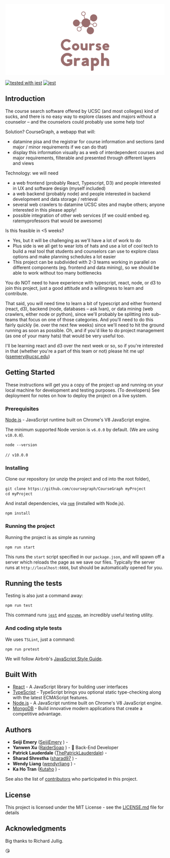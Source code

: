 <p align="center">

![coursegraph](./assets/logo.png)

[![tested with jest](https://img.shields.io/badge/tested_with-jest-99424f.svg)](https://github.com/facebook/jest) [![jest](https://jestjs.io/img/jest-badge.svg)](https://github.com/facebook/jest)

</p>

## Introduction

The course search software offered by UCSC (and most colleges) kind of sucks, and there is no easy way to explore classes and majors without a counselor – and the counselors could probably use some help too!

Solution? CourseGraph, a webapp that will:

+ datamine pisa and the registrar for course information and sections (and major / minor requirements if we can do that)
+ display this information visually as a web of interdependent courses and major requirements, filterable and presented through different layers and views

Technology: we will need

 + a web frontend (probably React, Typescript, D3) and people interested in UX and software design (myself included)
 + a web backend (probably node) and people interested in backend development and data storage / retrieval
 + several web crawlers to datamine UCSC sites and maybe others; anyone interested in this please apply!
+ possible integration of other web services (if we could embed eg. ratemyprofessors that would be awesome)

Is this feasible in <5 weeks?

 + Yes, but it will be challenging as we'll have a lot of work to do
 + Plus side is we all get to wear lots of hats and use a lot of cool tech to build a real tool that students and counselors can use to explore class options and make planning schedules a lot easier
 + This project can be subdivided with 2-3 teams working in parallel on different components (eg. frontend and data mining), so we should be able to work without too many bottlenecks

You do NOT need to have experience with typescript, react, node, or d3 to join this project, just a good attitude and a willingness to learn and contribute.

That said, you will need time to learn a bit of typescript and either frontend (react, d3), backend (node, databases – ask Ivan), or data mining (web crawlers, either node or python), since we'll probably be splitting into sub-teams that focus on one of those categories. And you'll need to do this fairly quickly (ie. over the next few weeks) since we'll need to hit the ground running as soon as possible. Oh, and if you'd like to do project management (as one of your many hats) that would be very useful too.

I'll be learning react and d3 over the next week or so, so if you're interested in that (whether you're a part of this team or not) please hit me up! (ssemery@ucsc.edu)

## Getting Started

These instructions will get you a copy of the project up and running on your local machine for development and testing purposes. (To developers) See deployment for notes on how to deploy the project on a live system.

### Prerequisites

[Node.js](https://nodejs.org/en/) - JavaScript runtime built on Chrome's V8 JavaScript engine.

The minimum supported Node version is `v6.0.0` by default. (We are using `v10.0.0`).

```
node --version

// v10.0.0
```

### Installing

Clone our repository (or unzip the project and cd into the root folder),

```
git clone https://github.com/coursegraph/CourseGraph myProject
cd myProject
```

And install dependencies, via [`npm`](https://www.npmjs.com/) (installed with Node.js).

```
npm install
```

### Running the project

Running the project is as simple as running

```
npm run start
```

This runs the `start` script specified in our `package.json`, and will spawn off a server which reloads the page as we save our files. Typically the server runs at `http://localhost:6666`, but should be automatically opened for you.

## Running the tests

Testing is also just a command away:

```
npm run test
```

This command runs [`jest`](http://jestjs.io/) and [`enzyme`](http://airbnb.io/enzyme/), an incredibly useful testing utility.

### And coding style tests

We uses `TSLint`, just a command:

```
npm run pretest
```

We will follow Airbnb's [JavaScript Style Guide](https://github.com/airbnb/javascript).

## Built With

* [React](https://reactjs.org) - A JavaScript library for building user interfaces
* [TypeScript](https://www.typescriptlang.org/) - TypeScript brings you optional static type-checking along with the latest ECMAScript features.
* [Node.js](https://nodejs.org/en/) - A JavaScript runtime built on Chrome's V8 JavaScript engine.
* [MongoDB](https://www.mongodb.com/) - Build innovative modern applications that create a competitive advantage.

## Authors

* **Seiji Emery** ([SeijiEmery](https://github.com/SeijiEmery) ) -
* **Yanwen Xu** ([RaiderSoap](https://github.com/RaiderSoap) ) - :floppy_disk: Back-End Developer
* **Patrick Lauderdale** ([ThePatrickLauderdale](https://github.com/ThePatrickLauderdale)) -
* **Sharad Shrestha** ([sharad97](https://github.com/sharad97) ) -
* **Wendy Liang** ([wendyrliang](https://github.com/wendyrliang) ) -
* **Ka Ho Tran** ([Kutaho](https://github.com/Kutaho) ) -

See also the list of [contributors](https://github.com/coursegraph/CourseGraph/settings/collaboration) who participated in this project.

## License

This project is licensed under the MIT License - see the [LICENSE.md](LICENSE.md) file for details

## Acknowledgments

Big thanks to Richard Jullig.

:kissing_heart:
